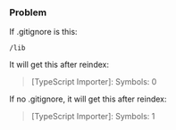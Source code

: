 ### Problem
If .gitignore is this:
```
/lib
```
It will get this after reindex:
> [TypeScript Importer]: Symbols: 0

If no .gitignore, it will get this after reindex:
> [TypeScript Importer]: Symbols: 1